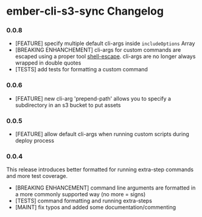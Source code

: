 # ember-cli-s3-sync Changelog

### 0.0.8
* [FEATURE] specify multiple default cli-args inside `includeOptions` Array
* [BREAKING ENHANCHEMENT] cli-args for custom commands are escaped using a proper tool [shell-escape](https://github.com/xxorax/node-shell-escape). cli-args are no longer always wrapped in double quotes
* [TESTS] add tests for formatting a custom command

### 0.0.6
* [FEATURE] new cli-arg 'prepend-path' allows you to specify a subdirectory in an s3 bucket to put assets

### 0.0.5

* [FEATURE] allow default cli-args when running custom scripts during deploy process

### 0.0.4

This release introduces better formatted for running extra-step commands and more test coverage.

* [BREAKING ENHANCEMENT] command line arguments are formatted in a more commonly supported way (no more = signs)
* [TESTS] command formatting and running extra-steps
* [MAINT] fix typos and added some documentation/commenting
